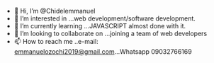 - 👋 Hi, I’m @Chidelemmanuel
- 👀 I’m interested in ...web development/software development.
- 🌱 I’m currently learning ...JAVASCRIPT almost done with it.
- 💞️ I’m looking to collaborate on ...joining a team of web developers
- 📫 How to reach me ..e-mail: emmanuelozochi2019@gmail.com...Whatsapp 09032766169

<!---
Chidelemmanuel/Chidelemmanuel is a ✨ special ✨ repository because its `README.md` (this file) appears on your GitHub profile.
You can click the Preview link to take a look at your changes.
--->
